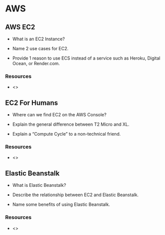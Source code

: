 # AWS

## AWS EC2

* What is an EC2 Instance?


* Name 2 use cases for EC2.


* Provide 1 reason to use ECS instead of a service such as Heroku, Digital Ocean, or Render.com.


### Resources

* <>

## EC2 For Humans

* Where can we find EC2 on the AWS Console?


* Explain the general difference between T2 Micro and XL.


* Explain a “Compute Cycle” to a non-technical friend.


### Resources

* <>

## Elastic Beanstalk

* What is Elastic Beanstalk?


* Describe the relationship between EC2 and Elastic Beanstalk.


* Name some benefits of using Elastic Beanstalk.

### Resources

* <>
